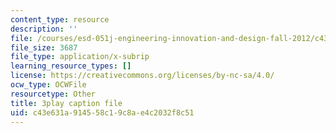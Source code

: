 ```yaml
---
content_type: resource
description: ''
file: /courses/esd-051j-engineering-innovation-and-design-fall-2012/c43e631a914558c19c8ae4c2032f8c51_ET15GHDbbeA.vtt
file_size: 3687
file_type: application/x-subrip
learning_resource_types: []
license: https://creativecommons.org/licenses/by-nc-sa/4.0/
ocw_type: OCWFile
resourcetype: Other
title: 3play caption file
uid: c43e631a-9145-58c1-9c8a-e4c2032f8c51
---
```

